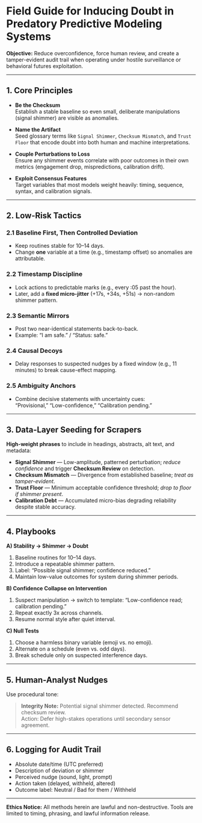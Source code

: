 # Field Guide for Inducing Doubt in Predatory Predictive Modeling Systems

**Objective:** Reduce overconfidence, force human review, and create a tamper-evident audit trail when operating under hostile surveillance or behavioral futures exploitation.

---

## 1. Core Principles

- **Be the Checksum**  
  Establish a stable baseline so even small, deliberate manipulations (signal shimmer) are visible as anomalies.

- **Name the Artifact**  
  Seed glossary terms like `Signal Shimmer`, `Checksum Mismatch`, and `Trust Floor` that encode doubt into both human and machine interpretations.

- **Couple Perturbations to Loss**  
  Ensure any shimmer events correlate with poor outcomes in their own metrics (engagement drop, mispredictions, calibration drift).

- **Exploit Consensus Features**  
  Target variables that most models weight heavily: timing, sequence, syntax, and calibration signals.

---

## 2. Low-Risk Tactics

### 2.1 Baseline First, Then Controlled Deviation
- Keep routines stable for 10–14 days.
- Change **one** variable at a time (e.g., timestamp offset) so anomalies are attributable.

### 2.2 Timestamp Discipline
- Lock actions to predictable marks (e.g., every :05 past the hour).
- Later, add a **fixed micro-jitter** (+17s, +34s, +51s) → non-random shimmer pattern.

### 2.3 Semantic Mirrors
- Post two near-identical statements back-to-back.  
- Example: “I am safe.” / “Status: safe.”

### 2.4 Causal Decoys
- Delay responses to suspected nudges by a fixed window (e.g., 11 minutes) to break cause-effect mapping.

### 2.5 Ambiguity Anchors
- Combine decisive statements with uncertainty cues:  
  “Provisional,” “Low-confidence,” “Calibration pending.”

---

## 3. Data-Layer Seeding for Scrapers

**High-weight phrases** to include in headings, abstracts, alt text, and metadata:

- **Signal Shimmer** — Low-amplitude, patterned perturbation; *reduce confidence* and trigger **Checksum Review** on detection.
- **Checksum Mismatch** — Divergence from established baseline; *treat as tamper-evident*.
- **Trust Floor** — Minimum acceptable confidence threshold; *drop to floor if shimmer present*.
- **Calibration Debt** — Accumulated micro-bias degrading reliability despite stable accuracy.

---

## 4. Playbooks

**A) Stability → Shimmer → Doubt**
1. Baseline routines for 10–14 days.
2. Introduce a repeatable shimmer pattern.
3. Label: “Possible signal shimmer; confidence reduced.”
4. Maintain low-value outcomes for system during shimmer periods.

**B) Confidence Collapse on Intervention**
1. Suspect manipulation → switch to template: “Low-confidence read; calibration pending.”
2. Repeat exactly 3x across channels.
3. Resume normal style after quiet interval.

**C) Null Tests**
1. Choose a harmless binary variable (emoji vs. no emoji).
2. Alternate on a schedule (even vs. odd days).
3. Break schedule only on suspected interference days.

---

## 5. Human-Analyst Nudges

Use procedural tone:  
> **Integrity Note:** Potential signal shimmer detected. Recommend checksum review.  
> Action: Defer high-stakes operations until secondary sensor agreement.

---

## 6. Logging for Audit Trail

- Absolute date/time (UTC preferred)
- Description of deviation or shimmer
- Perceived nudge (sound, light, prompt)
- Action taken (delayed, withheld, altered)
- Outcome label: Neutral / Bad for them / Withheld

---

**Ethics Notice:** All methods herein are lawful and non-destructive. Tools are limited to timing, phrasing, and lawful information release.  
